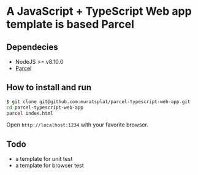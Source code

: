 # A JavaScript + TypeScript Web app template is based Parcel


## Dependecies
* NodeJS >= v8.10.0
* [Parcel](https://parceljs.org/)

## How to install and run

```sh
$ git clone git@github.com:muratsplat/parcel-typescript-web-app.git
cd parcel-typescript-web-app
parcel index.html
```

Open `http://localhost:1234` with your favorite browser.


## Todo
* a template for unit test
* a template for browser test

